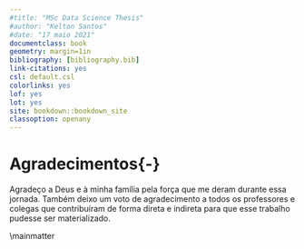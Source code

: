 ```yaml
---
#title: "MSc Data Science Thesis"
#author: "Kelton Santos"
#date: "17 maio 2021"
documentclass: book
geometry: margin=1in
bibliography: [bibliography.bib]
link-citations: yes
csl: default.csl
colorlinks: yes
lof: yes
lot: yes
site: bookdown::bookdown_site
classoption: openany
---
```




# Agradecimentos{-}

Agradeço a Deus e à minha família pela força que me deram durante essa jornada.
Também deixo um voto de agradecimento a todos os professores e colegas que contribuíram de forma direta e indireta para que esse trabalho pudesse ser materializado.

\mainmatter
